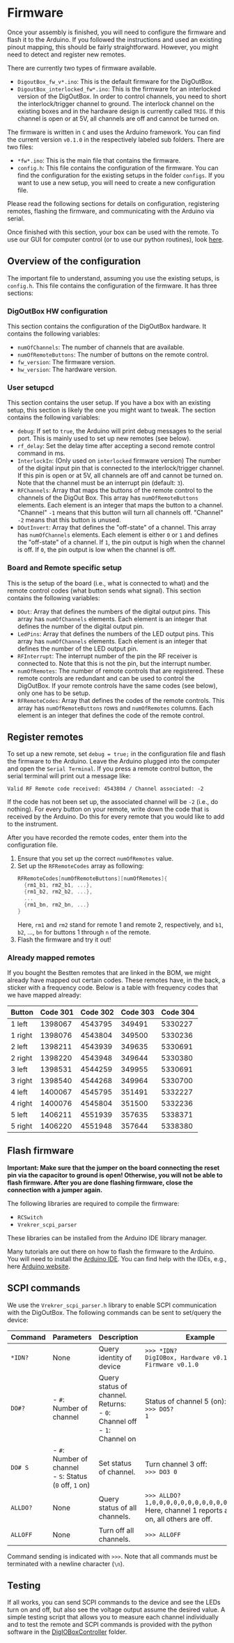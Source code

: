 # Firmware

Once your assembly is finished,
you will need to configure the firmware
and flash it to the Arduino.
If you followed the instructions
and used an existing pinout mapping,
this should be fairly straightforward.
However,
you might need to detect and register new remotes.

There are currently two types of firmware available.

- `DigoutBox_fw_v*.ino`: This is the default firmware for the DigOutBox.
- `DigoutBox_interlocked_fw*.ino`: This is the firmware for an interlocked version of the DigOutBox.
  In order to control channels, you need to short the interlock/trigger channel to ground.
  The interlock channel on the existing boxes and in the hardware design is currently called `TRIG`.
  If this channel is open or at 5V, all channels are off and cannot be turned on.

The firmware is written in `C` and uses the Arduino framework.
You can find the current version `v0.1.0`
in the respectively labeled sub folders.
There are two files:
- `*fw*.ino`: This is the main file that contains the firmware.
- `config.h`: This file contains the configuration of the firmware.
  You can find the configuration for the existing setups in the folder `configs`.
  If you want to use a new setup,
  you will need to create a new configuration file.

Please read the following sections
for details on configuration, registering remotes,
flashing the firmware, and communicating with the Arduino via serial.

Once finished with this section,
your box can be used with the remote.
To use our GUI for computer control
(or to use our python routines),
look [here](../controller_cli/README.md).

## Overview of the configuration

The important file to understand, assuming you use the existing setups, is `config.h`.
This file contains the configuration of the firmware.
It has three sections:

### DigOutBox HW configuration

This section contains the configuration of the DigOutBox hardware.
It contains the following variables:

- `numOfChannels`: The number of channels that are available.
- `numOfRemoteButtons`: The number of buttons on the remote control.
- `fw_version`: The firmware version.
- `hw_version`: The hardware version.

### User setupcd

This section contains the user setup.
If you have a box with an existing setup,
this section is likely the one you might want to tweak.
The section contains the following variables:

- `debug`: If set to `true`, the Arduino will print debug messages to the serial port.
  This is mainly used to set up new remotes (see below).
- `rf_delay`: Set the delay time after accepting a second remote control command in ms.
- `InterlockIn`: (Only used on `interlocked` firmware version)
  The number of the digital input pin that is connected to the interlock/trigger channel.
  If this pin is open or at 5V, all channels are off and cannot be turned on.
  Note that the channel must be an interrupt pin (default: `3`).
- `RFChannels`: Array that maps the buttons of the remote control to the channels of the DigOut Box.
  This array has `numOfRemoteButtons` elements.
  Each element is an integer that maps the button to a channel.
  "Channel" `-1` means that this button will turn all channels off.
  "Channel" `-2` means that this button is unused.
- `DOutInvert`: Array that defines the "off-state" of a channel.
  This array has `numOfChannels` elements.
  Each element is either `0` or `1` and defines the "off-state" of a channel.
  If `1`, the pin output is high when the channel is off.
  If `0`, the pin output is low when the channel is off.

### Board and Remote specific setup

This is the setup of the board (i.e., what is connected to what)
and the remote control codes (what button sends what signal).
This section contains the following variables:

- `DOut`: Array that defines the numbers of the digital output pins.
  This array has `numOfChannels` elements.
  Each element is an integer that defines the number of the digital output pin.
- `LedPins`: Array that defines the numbers of the LED output pins.
  This array has `numOfChannels` elements.
  Each element is an integer that defines the number of the LED output pin.
- `RFInterrupt`: The interrupt number of the pin the RF receiver is connected to.
  Note that this is not the pin, but the interrupt number.
- `numOfRemotes`: The number of remote controls that are registered.
  These remote controls are redundant and can be used to control the DigOutBox.
  If your remote controls have the same codes (see below), only one has to be setup.
- `RFRemoteCodes`: Array that defines the codes of the remote controls.
  This array has `numOfRemoteButtons` rows and `numOfRemotes` columns.
  Each element is an integer that defines the code of the remote control.

## Register remotes

To set up a new remote,
set `debug = true;` in the configuration file
and flash the firmware to the Arduino.
Leave the Arduino plugged into the computer
and open the `Serial Terminal`.
If you press a remote control button,
the serial terminal will print out a message like:

```Valid RF Remote code received: 4543804 / Channel associated: -2```

If the code has not been set up, the associated channel will be `-2` (i.e., do nothing).
For every button on your remote, write down the code that is received by the Arduino.
Do this for every remote that you would like to add to the instrument.

After you have recorded the remote codes,
enter them into the configuration file.

1. Ensure that you set up the correct `numOfRemotes` value.
2. Set up the `RFRemoteCodes` array as following:
   ```cpp
   RFRemoteCodes[numOfRemoteButtons][numOfRemotes]{
     {rm1_b1, rm2_b1, ...},
     {rm1_b2, rm2_b2, ...},
     ...
     {rm1_bn, rm2_bn, ...}
   }
   ```
   Here, `rm1` and `rm2` stand for remote 1 and remote 2, respectively, and
   `b1`, `b2`, ..., `bn` for buttons 1 through `n` of the remote.
3. Flash the firmware and try it out!

### Already mapped remotes

If you bought the Bestten remotes that are linked in the BOM,
we might already have mapped out certain codes.
These remotes have, in the back, a sticker with a frequency code.
Below is a table with frequency codes that we have mapped already:


| Button  | Code 301  | Code 302 | Code 303 | Code 304  |
|---------|-----------|----------|----------|-----------|
| 1 left  | 1398067   | 4543795  | 349491   | 5330227   |
| 1 right | 1398076   | 4543804  | 349500   | 5330236   |
| 2 left  | 1398211   | 4543939  | 349635   | 5330691   |
| 2 right | 1398220   | 4543948  | 349644   | 5330380   |
| 3 left  | 1398531   | 4544259  | 349955   | 5330691   |
| 3 right | 1398540   | 4544268  | 349964   | 5330700   |
| 4 left  | 1400067   | 4545795  | 351491   | 5332227   |
| 4 right | 1400076   | 4545804  | 351500   | 5332236   |
| 5 left  | 1406211   | 4551939  | 357635   | 5338371   |
| 5 right | 1406220   | 4551948  | 357644   | 5338380   |




## Flash firmware

**Important: Make sure that the jumper on the board connecting the reset pin via the capacitor to ground is open!
Otherwise, you will not be able to flash firmware.
After you are done flashing firmware, close the connection with a jumper again.**

The following libraries are required to compile the firmware:

- `RCSwitch`
- `Vrekrer_scpi_parser`

These libraries can be installed from the Arduino IDE library manager.

Many tutorials are out there on how to flash the firmware to the Arduino.
You will need to install the [Arduino IDE](https://www.arduino.cc/en/Main/Software).
You can find help with the IDEs, e.g., here [Arduino website](https://docs.arduino.cc/software/ide-v2).

## SCPI commands

We use the `Vrekrer_scpi_parser.h` library to enable SCPI communication
with the DigOutBox. The following commands can be sent to set/query the device:

| Command  | Parameters                                                   | Description                                                                        | Example                                                                                                         |
|----------|--------------------------------------------------------------|------------------------------------------------------------------------------------|-----------------------------------------------------------------------------------------------------------------|
| `*IDN?`  | None                                                         | Query identity of device                                                           | `>>> *IDN?`<br/>`DigIOBox, Hardware v0.1.0, Firmware v0.1.0`                                                    |
| `DO#?`   | - `#`: Number of channel                                     | Query status of channel.<br/>Returns:<br/>- `0`: Channel off<br/>- `1`: Channel on | Status of channel 5 (on):<br/>`>>> DO5?`<br/>`1`                                                                |
| `DO# S`  | - `#`: Number of channel<br/>- `S`: Status (`0` off, `1` on) | Set status of channel.                                                             | Turn channel 3 off:<br/>`>>> DO3 0`                                                                             |
| `ALLDO?` | None                                                         | Query status of all channels.                                                      | `>>> ALLDO?`<br/>`1,0,0,0,0,0,0,0,0,0,0,0,0,0,0,0`<br/>Here, channel 1 reports as being on, all others are off. |
| `ALLOFF` | None                                                         | Turn off all channels.                                                             | `>>> ALLOFF`                                                                                                    |

Command sending is indicated with `>>>`.
Note that all commands must be terminated with a newline character (`\n`).

## Testing

If all works, you can send SCPI commands to the device and see the LEDs turn on and off,
but also see the voltage output assume the desired value.
A simple testing script that allows you to measure each channel individually
and to test the remote and SCPI commands is provided with the python software
in the [DigIOBoxController](../controller_cli) folder.
